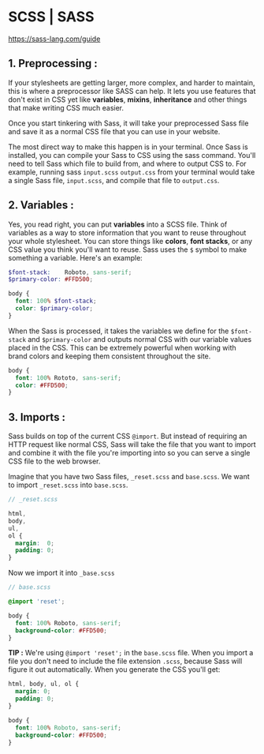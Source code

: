 # SCSS | SASS

https://sass-lang.com/guide

## 1. Preprocessing :

If your stylesheets are getting larger, more complex, and harder to maintain, this is where a preprocessor like SASS can help. It lets you use features that don't exist in CSS yet like **variables**, **mixins**, **inheritance** and other things that make writing CSS much easier.

Once you start tinkering with Sass, it will take your preprocessed Sass file and save it as a normal CSS file that you can use in your website.

The most direct way to make this happen is in your terminal. Once Sass is installed, you can compile your Sass to CSS using the sass command. You'll need to tell Sass which file to build from, and where to output CSS to. For example, running sass `input.scss` `output.css` from your terminal would take a single Sass file, `input.scss`, and compile that file to `output.css`.

## 2. Variables :

Yes, you read right, you can put **variables** into a SCSS file.
Think of variables as a way to store information that you want to reuse throughout your whole stylesheet. You can store things like **colors**, **font stacks**, or any CSS value you think you'll want to reuse. Sass uses the `$` symbol to make something a variable. Here's an example:

```SCSS
$font-stack:    Roboto, sans-serif;
$primary-color: #FFD500;

body {
  font: 100% $font-stack;
  color: $primary-color;
}
```
When the Sass is processed, it takes the variables we define for the `$font-stack` and `$primary-color` and outputs normal CSS with our variable values placed in the CSS. This can be extremely powerful when working with brand colors and keeping them consistent throughout the site.

```SCSS
body {
  font: 100% Rototo, sans-serif;
  color: #FFD500;
}
```

## 3. Imports :

Sass builds on top of the current CSS `@import`. But instead of requiring an HTTP request like normal CSS, Sass will take the file that you want to import and combine it with the file you're importing into so you can serve a single CSS file to the web browser.

Imagine that you have two Sass files, `_reset.scss` and `base.scss`. We want to import `_reset.scss` into `base.scss`.

```SCSS
// _reset.scss

html,
body,
ul,
ol {
  margin:  0;
  padding: 0;
}
```

Now we import it into ```_base.scss```

```SCSS
// base.scss

@import 'reset';

body {
  font: 100% Roboto, sans-serif;
  background-color: #FFD500;
}
```

**TIP :** We're using ```@import 'reset';``` in the ```base.scss``` file. When you import a file you don't need to include the file extension ```.scss```, because Sass will figure it out automatically. When you generate the CSS you'll get:

```css
html, body, ul, ol {
  margin: 0;
  padding: 0;
}

body {
  font: 100% Roboto, sans-serif;
  background-color: #FFD500;
}
```
